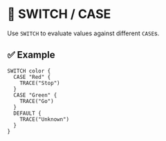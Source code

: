 # 🔁 SWITCH / CASE

Use `SWITCH` to evaluate values against different `CASE`s.

## ✅ Example

```snippet
SWITCH color {
  CASE "Red" {
    TRACE("Stop")
  }
  CASE "Green" {
    TRACE("Go")
  }
  DEFAULT {
    TRACE("Unknown")
  }
}
```
